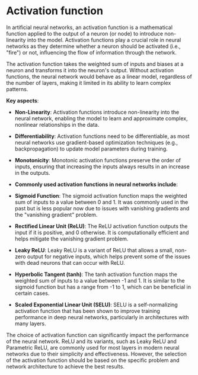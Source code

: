 # Activation function

In artificial neural networks, an activation function is a mathematical function applied to the output of a neuron (or node) to introduce non-linearity into the model. Activation functions play a crucial role in neural networks as they determine whether a neuron should be activated (i.e., "fire") or not, influencing the flow of information through the network.

The activation function takes the weighted sum of inputs and biases at a neuron and transforms it into the neuron's output. Without activation functions, the neural network would behave as a linear model, regardless of the number of layers, making it limited in its ability to learn complex patterns.

**Key aspects**:

* **Non-Linearity**: Activation functions introduce non-linearity into the neural network, enabling the model to learn and approximate complex, nonlinear relationships in the data.

* **Differentiability**: Activation functions need to be differentiable, as most neural networks use gradient-based optimization techniques (e.g., backpropagation) to update model parameters during training.

* **Monotonicity**: Monotonic activation functions preserve the order of inputs, ensuring that increasing the inputs always results in an increase in the outputs.

* **Commonly used activation functions in neural networks include**:

* **Sigmoid Function**: The sigmoid activation function maps the weighted sum of inputs to a value between 0 and 1. It was commonly used in the past but is less popular now due to issues with vanishing gradients and the "vanishing gradient" problem.

* **Rectified Linear Unit (ReLU)**: The ReLU activation function outputs the input if it is positive, and 0 otherwise. It is computationally efficient and helps mitigate the vanishing gradient problem.

* **Leaky ReLU**: Leaky ReLU is a variant of ReLU that allows a small, non-zero output for negative inputs, which helps prevent some of the issues with dead neurons that can occur with ReLU.

* **Hyperbolic Tangent (tanh)**: The tanh activation function maps the weighted sum of inputs to a value between -1 and 1. It is similar to the sigmoid function but has a range from -1 to 1, which can be beneficial in certain cases.

* **Scaled Exponential Linear Unit (SELU)**: SELU is a self-normalizing activation function that has been shown to improve training performance in deep neural networks, particularly in architectures with many layers.

The choice of activation function can significantly impact the performance of the neural network. ReLU and its variants, such as Leaky ReLU and Parametric ReLU, are commonly used for most layers in modern neural networks due to their simplicity and effectiveness. However, the selection of the activation function should be based on the specific problem and network architecture to achieve the best results.